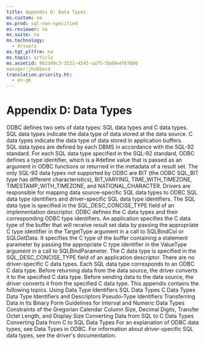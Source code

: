 ```yaml
---
title: Appendix D: Data Types
ms.custom: na
ms.prod: sql-non-specified
ms.reviewer: na
ms.suite: na
ms.technology: 
  - drivers
ms.tgt_pltfrm: na
ms.topic: article
ms.assetid: 981d49c3-3531-4543-aa75-5bd9e4f67000
manager:jhubbard
translation.priority.ht: 
  - en-gb
---
```

# Appendix D: Data Types
<?xml version="1.0" encoding="utf-8"?>
<developerReferenceWithoutSyntaxDocument xmlns="http://ddue.schemas.microsoft.com/authoring/2003/5" xmlns:xlink="http://www.w3.org/1999/xlink" xmlns:xsi="http://www.w3.org/2001/XMLSchema-instance" xsi:schemaLocation="http://ddue.schemas.microsoft.com/authoring/2003/5 http://dduestorage.blob.core.windows.net/ddueschema/developer.xsd">
  <introduction>
    <para>ODBC defines two sets of data types: SQL data types and C data types. SQL data types indicate the data type of data stored at the data source. C data types indicate the data type of data stored in application buffers.</para>
  </introduction>
  <section>
    <content>
      <para>SQL data types are defined by each DBMS in accordance with the SQL-92 standard. For each SQL data type specified in the SQL-92 standard, ODBC defines a type identifier, which is a <legacyBold>#define</legacyBold> value that is passed as an argument in ODBC functions or returned in the metadata of a result set. The only SQL-92 data types not supported by ODBC are BIT (the ODBC SQL_BIT type has different characteristics), BIT_VARYING, TIME_WITH_TIMEZONE, TIMESTAMP_WITH_TIMEZONE, and NATIONAL_CHARACTER. Drivers are responsible for mapping data source–specific SQL data types to ODBC SQL data type identifiers and driver-specific SQL data type identifiers. The SQL data type is specified in the SQL_DESC_CONCISE_TYPE field of an implementation descriptor.</para>
      <para>ODBC defines the C data types and their corresponding ODBC type identifiers. An application specifies the C data type of the buffer that will receive result set data by passing the appropriate C type identifier in the <legacyItalic>TargetType</legacyItalic> argument in a call to <legacyBold>SQLBindCol</legacyBold> or <legacyBold>SQLGetData</legacyBold>. It specifies the C type of the buffer containing a statement parameter by passing the appropriate C type identifier in the <legacyItalic>ValueType</legacyItalic> argument in a call to <legacyBold>SQLBindParameter</legacyBold>. The C data type is specified in the SQL_DESC_CONCISE_TYPE field of an application descriptor.</para>
      <alert class="note">
        <para>There are no driver-specific C data types.</para>
      </alert>
      <para>Each SQL data type corresponds to an ODBC C data type. Before returning data from the data source, the driver converts it to the specified C data type. Before sending data to the data source, the driver converts it from the specified C data type.</para>
      <para>This appendix contains the following topics.

</para>
      <list class="bullet">
        <listItem>
          <para>
            <legacyLink xlink:href="467e0c0c-a818-4737-8a24-3d8e15c7e162">Using Data Type Identifiers</legacyLink>
          </para>
        </listItem>
        <listItem>
          <para>
            <legacyLink xlink:href="1b22f985-f5e4-4779-87eb-e43329a442b1">SQL Data Types</legacyLink>
          </para>
        </listItem>
        <listItem>
          <para>
            <legacyLink xlink:href="b681d260-3dbb-47df-a616-4910d727add7">C Data Types</legacyLink>
          </para>
        </listItem>
        <listItem>
          <para>
            <legacyLink xlink:href="f0077c9b-8eb2-4b5f-8c4c-7436fdef37ab">Data Type Identifiers and Descriptors</legacyLink>
          </para>
        </listItem>
        <listItem>
          <para>
            <legacyLink xlink:href="8fa365d2-9de0-40c6-bcd2-a85613061baf">Pseudo-Type Identifiers</legacyLink>
          </para>
        </listItem>
        <listItem>
          <para>
            <legacyLink xlink:href="4b12a9de-51d0-416a-87f4-9bf84959cad9">Transferring Data in Its Binary Form</legacyLink>
          </para>
        </listItem>
        <listItem>
          <para>
            <legacyLink xlink:href="28a879a1-666e-4183-b731-d36b584d5d86">Guidelines for Interval and Numeric Data Types</legacyLink>
          </para>
        </listItem>
        <listItem>
          <para>
            <legacyLink xlink:href="70667410-c582-4369-8e06-9d98e21cd2bf">Constraints of the Gregorian Calendar</legacyLink>
          </para>
        </listItem>
        <listItem>
          <para>
            <legacyLink xlink:href="723107a1-be08-4ea3-a8c0-b2c45d38d1aa">Column Size, Decimal Digits, Transfer Octet Length, and Display Size</legacyLink>
          </para>
        </listItem>
        <listItem>
          <para>
            <legacyLink xlink:href="029727f6-d3f0-499a-911c-bcaf9714e43b">Converting Data from SQL to C Data Types</legacyLink>
          </para>
        </listItem>
        <listItem>
          <para>
            <legacyLink xlink:href="ee0afe78-b58f-4d34-ad9b-616bb23653bd">Converting Data from C to SQL Data Types</legacyLink>
          </para>
        </listItem>
      </list>
      <para>For an explanation of ODBC data types, see <legacyLink xlink:href="7332d93e-44db-4132-9c10-988dbc13369e">Data Types in ODBC</legacyLink>. For information about driver-specific SQL data types, see the driver's documentation.</para>
    </content>
  </section>
  <relatedTopics />
</developerReferenceWithoutSyntaxDocument>